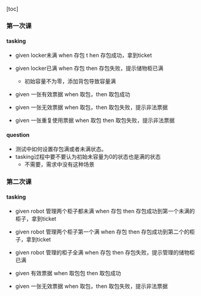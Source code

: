 [toc]

### 第一次课

#### tasking

- given locker未满  when 存包 t hen 存包成功，拿到ticket

- given locker已满 when 存包 then 存包失败，提示储物柜已满
     - 初始容量不为零，添加背包导致容量满

- given 一张有效票据 when 取包，then 取包成功

- given 一张无效票据 when 取包，then 取包失败，提示非法票据

- given 一张重复使用票据 when 取包 then 取包失败，提示非法票据

#### question

- 测试中如何设置存包满或者未满状态。
- tasking过程中要不要认为初始未容量为0的状态也是满的状态
  - 不需要，需求中没有这种场景





### 第二次课

#### tasking

- given robot 管理两个柜子都未满 when 存包 then 存包成功到第一个未满的柜子，拿到ticket

- given robot 管理两个柜子第一个满 when 存包 then 存包成功到第二个的柜子，拿到ticket

- given robot 管理的柜子全满 when 存包 then 存包失败，提示管理的储物柜已满 

- given 有效票据  when 取包包 then 取包成功

- given 一张无效票据 when 取包，then 取包失败，提示非法票据
